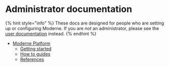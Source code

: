 # Administrator documentation

{% hint style="info" %}
These docs are designed for people who are setting up or configuring Moderne. If you are _not_ an administrator, please see the [user documentation](../user-documentation/user-documentation.md) instead.
{% endhint %}

* [Moderne Platform](moderne-platform/)
  * [Getting started](moderne-platform/getting-started/)
  * [How to guides](moderne-platform/how-to-guides/)
  * [References](moderne-platform/references/)
